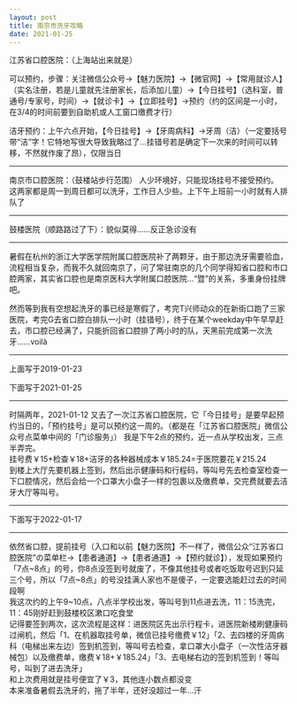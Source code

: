 ```yaml
---
layout: post
title: 南京市洗牙攻略
date: 2021-01-25
---
```




江苏省口腔医院：（上海站出来就是）

可以预约，步骤：关注微信公众号→【魅力医院】→【微官网】→【常用就诊人】（实名注册，若是儿童就先注册家长，后添加儿童）→【今日挂号】（选科室，普通号/专家号，时间）→【就诊卡】→【立即挂号】→预约（约的区间是一小时，在3/4的时间前要到自助机或人工窗口缴费才行）

洁牙预约：上午六点开始，【今日挂号】→【牙周病科】→牙周（洁）（一定要括号带“洁”字！它特地写很大导致我略过了…挂错号若是确定下一次来的时间可以转移，不然就作废了昂），仅限当日

---
南京市口腔医院：（鼓楼站步行范围）
人少环境好，只能现场挂号不接受预约。
这两家都是周一到周日都可以洗牙，工作日人少些。上下午上班前一小时就有人排队了


---
鼓楼医院（顺路路过了下）：貌似莫得……反正急诊没有

---
暑假在杭州的浙江大学医学院附属口腔医院补了两颗牙，由于那边洗牙需要验血，流程相当复杂，而我不久就回南京了，问了常驻南京的几个同学得知省口腔和市口腔两家，其实省口腔也是南京医科大学附属口腔医院…“暨”的关系，多重身份挂牌吧。

然而等到我有空想起洗牙的事已经是寒假了，考完T兴师动众的在新街口跑了三家医院，考完G去省口腔白排队一小时（挂错号），终于在某个weekday中午早早赶去，市口腔已经满了，只能折回省口腔排了两小时的队，天黑前完成第一次洗牙……voilà

---

上面写于2019-01-23

下面写于2021-01-25

---
时隔两年，2021-01-12 又去了一次江苏省口腔医院，它「今日挂号」是要早起预约当日的，「预约挂号」是可以预约这一周的。（都是在「江苏省口腔医院」微信公众号点菜单中间的「门诊服务」）
我是下午2点的预约，近一点从学校出发，三点半弄完。  
挂号费￥15+检查￥18+洁牙的各种器械成本￥185.24=于医院要花￥215.24  
到楼上大厅先要机器上签到，然后出示健康码和行程码，等叫号先去检查室检查一下口腔情况，然后会给一个口罩大小盘子一样的包裹以及缴费单，交完费就要去洁牙大厅等叫号。

---
下面写于2022-01-17

---
依然省口腔，提前挂号（入口和以前【魅力医院】不一样了，微信公众“江苏省口腔医院”の菜单栏→【患者通道】→【患者通道】→【预约就诊】），发现如果预约「7点\~8点」的号，你8点没签到号就废了，不像其他挂号或者吃饭取号迟到只延三个号，所以「7点\~8点」的号没挂满人家也不是傻子，一定要选能赶过去的时间段啊  
我这次约的上午9~10点，八点半学校出发，等叫号到11点进去洗，11：15洗完，11：45刚好赶到鼓楼校区漱口吃食堂  
记得要签到两次，这次流程是这样：进医院区先出示行程卡，进医院新楼刷健康码过闸机，然后「1、在机器取挂号单，微信已挂号缴费￥12」「2、去四楼的牙周病科（电梯出来左边）签到机签到，等叫号去检查，拿口罩大小盘子（一次性洁牙器械包）以及缴费单，缴费￥18+￥185.24」「3、去电梯右边的签到机签到！等叫号，叫到了进去洗牙」  
和上次费用就是挂号便宜了￥3，其他连小数点都没变  
本来准备暑假去洗牙的，拖了半年，还好没超过一年…汗
